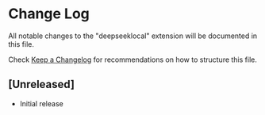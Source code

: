 # Change Log

All notable changes to the "deepseeklocal" extension will be documented in this file.

Check [Keep a Changelog](http://keepachangelog.com/) for recommendations on how to structure this file.

## [Unreleased]

- Initial release